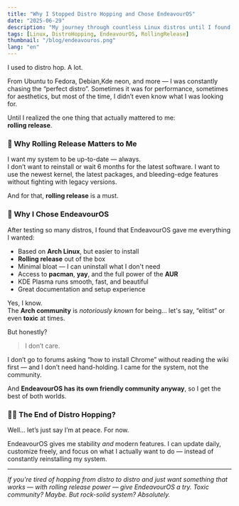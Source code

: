 ```yaml
---
title: "Why I Stopped Distro Hopping and Chose EndeavourOS"
date: "2025-06-29"
description: "My journey through countless Linux distros until I found peace with EndeavourOS."
tags: [Linux, DistroHopping, EndeavourOS, RollingRelease]
thumbnail: "/blog/endeavouros.png"
lang: "en"
---
```


I used to distro hop. A lot.

From Ubuntu to Fedora, Debian,Kde neon, and more — I was constantly chasing the “perfect distro”. Sometimes it was for performance, sometimes for aesthetics, but most of the time, I didn’t even know what I was looking for.

Until I realized the one thing that actually mattered to me:  
**rolling release**.

### 🔄 Why Rolling Release Matters to Me

I want my system to be up-to-date — always.  
I don’t want to reinstall or wait 6 months for the latest software. I want to use the newest kernel, the latest packages, and bleeding-edge features without fighting with legacy versions.

And for that, **rolling release** is a must.

### 🚀 Why I Chose EndeavourOS

After testing so many distros, I found that EndeavourOS gave me everything I wanted:

- Based on **Arch Linux**, but easier to install
- **Rolling release** out of the box
- Minimal bloat — I can uninstall what I don't need
- Access to **pacman**, **yay**, and the full power of the **AUR**
- KDE Plasma runs smooth, fast, and beautiful
- Great documentation and setup experience

Yes, I know.  
The **Arch community** is _notoriously known_ for being… let's say, “elitist” or even **toxic** at times.

But honestly?

> I don’t care.

I don’t go to forums asking “how to install Chrome” without reading the wiki first — and I don’t need hand-holding. I came for the system, not the community.

And **EndeavourOS has its own friendly community anyway**, so I get the best of both worlds.

### 🧘‍♂️ The End of Distro Hopping?

Well… let’s just say I’m at peace. For now.

EndeavourOS gives me stability _and_ modern features. I can update daily, customize freely, and focus on what I actually want to do — instead of constantly reinstalling my system.

---

_If you're tired of hopping from distro to distro and just want something that works — with rolling release power — give EndeavourOS a try. Toxic community? Maybe. But rock-solid system? Absolutely._
